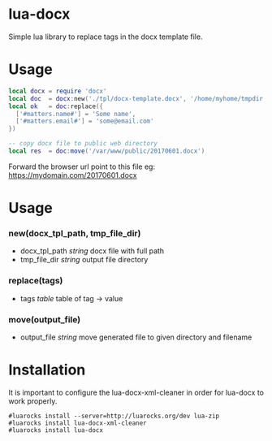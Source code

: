 # lua-docx
Simple lua library to replace tags in the docx template file.


# Usage

```lua
local docx = require 'docx'
local doc  = docx:new('./tpl/docx-template.docx', '/home/myhome/tmpdir')
local ok   = doc:replace({ 
  ['#matters.name#'] = 'Some name',
  ['#matters.email#'] = 'some@email.com'
})

-- copy docx file to public web directory
local res  = doc:move('/var/www/public/20170601.docx')

```

Forward the browser url point to this file eg: https://mydomain.com/20170601.docx

# Usage

### new(docx\_tpl\_path, tmp\_file\_dir)
- docx\_tpl\_path _string_ docx file with full path 
- tmp\_file\_dir _string_ output file directory

### replace(tags)
- tags _table_ table of tag -> value

### move(output\_file)
- output\_file _string_ move generated file to given directory and filename


# Installation

It is important to configure the lua-docx-xml-cleaner in order for lua-docx to work properly.


```
#luarocks install --server=http://luarocks.org/dev lua-zip
#luarocks install lua-docx-xml-cleaner
#luarocks install lua-docx

```
